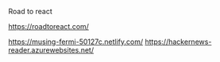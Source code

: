 Road to react

https://roadtoreact.com/

https://musing-fermi-50127c.netlify.com/
https://hackernews-reader.azurewebsites.net/